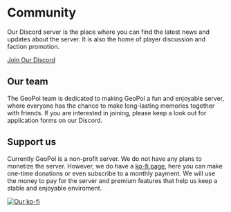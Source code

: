 # Community

Our Discord server is the place where you can find the latest news and updates about the server. It is also the home of player discussion and faction promotion.  

[Join Our Discord](https://discord.geopolmc.org)

## Our team

The GeoPol team is dedicated to making GeoPol a fun and enjoyable server, where everyone has the chance to make long-lasting memories together with friends. If you are interested in joining, please keep a look out for application forms on our Discord.

## Support us

Currently GeoPol is a non-profit server. We do not have any plans to monetize the server. However, we do have a [ko-fi page](https://ko-fi.com/geopolmc), here you can make one-time donations or even subscribe to a monthly payment. We will use the money to pay for the server and premium features that help us keep a stable and enjoyable enviroment.

[![Our ko-fi](https://ko-fi.com/img/githubbutton_sm.svg)](https://ko-fi.com/B0B7HDTGR)
